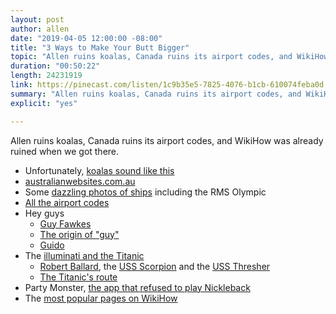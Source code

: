 ```yaml
---
layout: post
author: allen
date: "2019-04-05 12:00:00 -08:00"
title: "3 Ways to Make Your Butt Bigger"
topic: "Allen ruins koalas, Canada ruins its airport codes, and WikiHow was already ruined when we got there."
duration: "00:50:22"
length: 24231919
link: https://pinecast.com/listen/1c9b35e5-7825-4076-b1cb-610074feba0d.mp3
summary: "Allen ruins koalas, Canada ruins its airport codes, and WikiHow was already ruined when we got there."
explicit: "yes"

---
```

 
Allen ruins koalas, Canada ruins its airport codes, and WikiHow was already ruined when we got there.

- Unfortunately, [koalas sound like this](https://www.youtube.com/watch?v=jmeBQVQIsTU)
- [australianwebsites.com.au](https://australianwebsites.com.au/)
- Some [dazzling photos of ships](https://publicdomainreview.org/collections/dazzle-ships/) including the RMS Olympic
- [All the airport codes](https://airportcod.es/)
- Hey guys
	- [Guy Fawkes](https://cherrypickss.wordpress.com/2014/01/19/why-are-menboys-called-guys/)
	- [The origin of "guy"](https://www.washingtonpost.com/news/volokh-conspiracy/wp/2015/05/14/the-origin-of-the-word-guy/)
	- [Guido](https://en.wikipedia.org/wiki/Guido)
- The [illuminati and the Titanic](https://www.nationalgeographic.org/newsroom/national-geographic-museum-reveals-previously-classified-story-about-legendary-shipwreck-in-titanic-the-untold-story-opening-may-30/)
	- [Robert Ballard](https://en.wikipedia.org/wiki/Robert_Ballard), the [USS Scorpion](https://en.wikipedia.org/wiki/USS_Scorpion_(SSN-589)) and the [USS Thresher](https://en.wikipedia.org/wiki/USS_Thresher_(SSN-593))
	- [The Titanic's route](https://en.wikipedia.org/wiki/RMS_Titanic#/media/File:Titanic_voyage_map.png)
- Party Monster, [the app that refused to play Nickleback](https://allenpike.com/2012/shipping-party-monster)
- The [most popular pages on WikiHow](https://www.wikihow.com/Special:PopularPages)